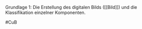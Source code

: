 Grundlage 1: Die Erstellung des digitalen Bilds ([[Bild]]) und die Klassifikation einzelner Komponenten.

#CuB 